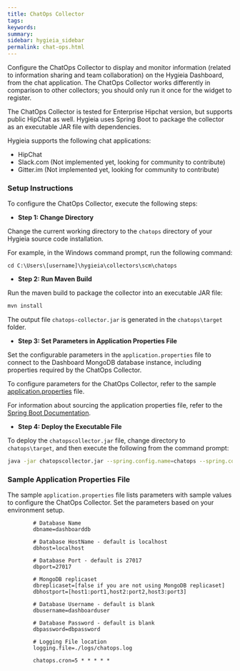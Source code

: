 ```yaml
---
title: ChatOps Collector
tags:
keywords:
summary:
sidebar: hygieia_sidebar
permalink: chat-ops.html
---
```

Configure the ChatOps Collector to display and monitor information (related to information sharing and team collaboration) on the Hygieia Dashboard, from the chat application. The ChatOps Collector works differently in comparison to other collectors; you should only run it once for the widget to register. 

The ChatOps Collector is tested for Enterprise Hipchat version, but supports public HipChat as well. Hygieia uses Spring Boot to package the collector as an executable JAR file with dependencies.

Hygieia supports the following chat applications:
 - HipChat
 - Slack.com (Not implemented yet, looking for community to contribute)
 - Gitter.im (Not implemented yet, looking for community to contribute)
 
### Setup Instructions

To configure the ChatOps Collector, execute the following steps:

*   **Step 1: Change Directory**

Change the current working directory to the `chatops` directory of your Hygieia source code installation.

For example, in the Windows command prompt, run the following command:

```
cd C:\Users\[username]\hygieia\collectors\scm\chatops
```

*   **Step 2: Run Maven Build**

Run the maven build to package the collector into an executable JAR file:

```bash
mvn install
```

The output file `chatops-collector.jar` is generated in the `chatops\target` folder.

*   **Step 3: Set Parameters in Application Properties File**

Set the configurable parameters in the `application.properties` file to connect to the Dashboard MongoDB database instance, including properties required by the ChatOps Collector.

To configure parameters for the ChatOps Collector, refer to the sample [application.properties](#sample-application-properties-file) file.

For information about sourcing the application properties file, refer to the [Spring Boot Documentation](http://docs.spring.io/spring-boot/docs/current-SNAPSHOT/reference/htmlsingle/#boot-features-external-config-application-property-files).

*   **Step 4: Deploy the Executable File**

To deploy the `chatopscollector.jar` file, change directory to `chatops\target`, and then execute the following from the command prompt:

```bash
java -jar chatopscollector.jar --spring.config.name=chatops --spring.config.location=[path to application.properties file]
``` 

### Sample Application Properties File

The sample `application.properties` file lists parameters with sample values to configure the ChatOps Collector. Set the parameters based on your environment setup.

```properties
		# Database Name
		dbname=dashboarddb

		# Database HostName - default is localhost
		dbhost=localhost

		# Database Port - default is 27017
		dbport=27017

		# MongoDB replicaset
		dbreplicaset=[false if you are not using MongoDB replicaset]
		dbhostport=[host1:port1,host2:port2,host3:port3]

		# Database Username - default is blank
		dbusername=dashboarduser

		# Database Password - default is blank
		dbpassword=dbpassword

		# Logging File location
		logging.file=./logs/chatops.log

		chatops.cron=5 * * * * *
```


